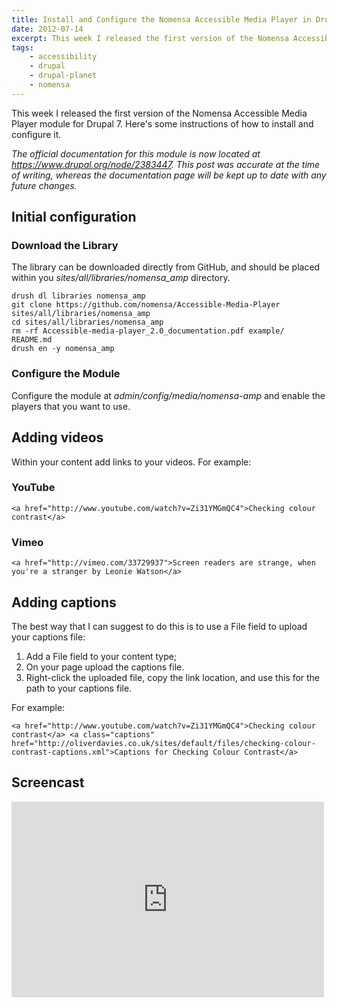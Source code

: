 ```yaml
---
title: Install and Configure the Nomensa Accessible Media Player in Drupal
date: 2012-07-14
excerpt: This week I released the first version of the Nomensa Accessible Media Player module for Drupal 7. Here's some instructions of how to install and configure it.
tags:
    - accessibility
    - drupal
    - drupal-planet
    - nomensa
---
```


This week I released the first version of the Nomensa Accessible Media Player
module for Drupal 7. Here's some instructions of how to install and configure
it.

_The official documentation for this module is now located at
<https://www.drupal.org/node/2383447>. This post was accurate at the time of
writing, whereas the documentation page will be kept up to date with any future
changes._

## Initial configuration

### Download the Library

The library can be downloaded directly from GitHub, and should be placed within
you _sites/all/libraries/nomensa_amp_ directory.

```language-bash
drush dl libraries nomensa_amp
git clone https://github.com/nomensa/Accessible-Media-Player sites/all/libraries/nomensa_amp
cd sites/all/libraries/nomensa_amp
rm -rf Accessible-media-player_2.0_documentation.pdf example/ README.md
drush en -y nomensa_amp
```

### Configure the Module

Configure the module at <em>admin/config/media/nomensa-amp</em> and enable the
players that you want to use.

## Adding videos

Within your content add links to your videos. For example:

### YouTube

```language-html
<a href="http://www.youtube.com/watch?v=Zi31YMGmQC4">Checking colour contrast</a>
```

### Vimeo

```language-html
<a href="http://vimeo.com/33729937">Screen readers are strange, when you're a stranger by Leonie Watson</a>
```

## Adding captions

The best way that I can suggest to do this is to use a File field to upload your
captions file:

1. Add a File field to your content type;
1. On your page upload the captions file.
1. Right-click the uploaded file, copy the link location, and use this for the
   path to your captions file.

For example:

```language-html
<a href="http://www.youtube.com/watch?v=Zi31YMGmQC4">Checking colour contrast</a> <a class="captions" href="http://oliverdavies.co.uk/sites/default/files/checking-colour-contrast-captions.xml">Captions for Checking Colour Contrast</a>
```

## Screencast

<div class="embed-container">
    <iframe
        src="https://player.vimeo.com/video/45731954"
        width="500"
        height="313"
        frameborder="0"
        webkitallowfullscreen
        mozallowfullscreen
        allowfullscreen>
    </iframe>
</div>
